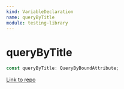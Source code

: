 ```yaml
---
kind: VariableDeclaration
name: queryByTitle
module: testing-library
---
```


# queryByTitle

```ts
const queryByTitle: QueryByBoundAttribute;
```

[Link to repo](https://github.com/testing-library/angular-testing-library/blob/master/node_modules/@testing-library/dom/types/queries.d.ts#L118-L118)
